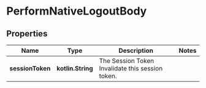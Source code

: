 
# PerformNativeLogoutBody

## Properties
| Name | Type | Description | Notes |
| ------------ | ------------- | ------------- | ------------- |
| **sessionToken** | **kotlin.String** | The Session Token  Invalidate this session token. |  |



